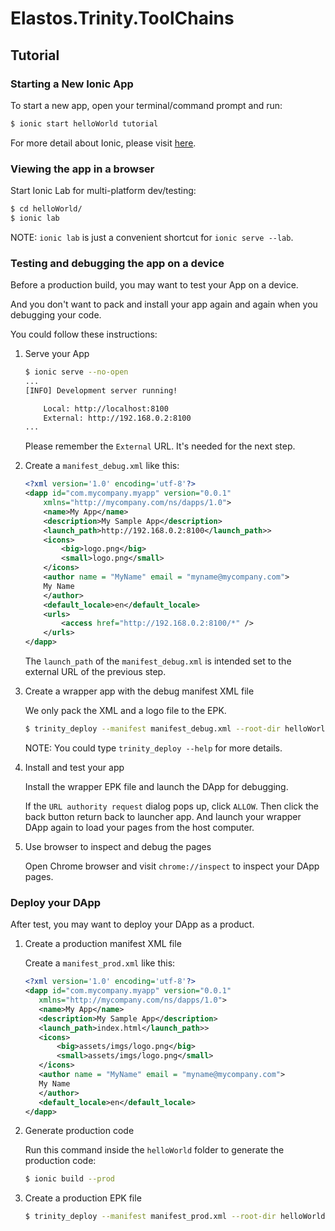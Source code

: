 # Elastos.Trinity.ToolChains

## Tutorial

### Starting a New Ionic App

To start a new app, open your terminal/command prompt and run:

```bash
$ ionic start helloWorld tutorial
```

For more detail about Ionic, please visit [here](https://ionicframework.com/docs/).

### Viewing the app in a browser

Start Ionic Lab for multi-platform dev/testing:

```bash
$ cd helloWorld/
$ ionic lab
```

NOTE: `ionic lab` is just a convenient shortcut for `ionic serve --lab`.

### Testing and debugging the app on a device

Before a production build, you may want to test your App on a device.

And you don't want to pack and install your app again and again when you debugging your code.

You could follow these instructions:

1. Serve your App

   ```bash
   $ ionic serve --no-open
   ...
   [INFO] Development server running!

       Local: http://localhost:8100
       External: http://192.168.0.2:8100
   ...
   ```

   Please remember the `External` URL. It's needed for the next step.

1. Create a `manifest_debug.xml` like this:

   ```xml
   <?xml version='1.0' encoding='utf-8'?>
   <dapp id="com.mycompany.myapp" version="0.0.1"
       xmlns="http://mycompany.com/ns/dapps/1.0">
       <name>My App</name>
       <description>My Sample App</description>
       <launch_path>http://192.168.0.2:8100</launch_path>>
       <icons>
           <big>logo.png</big>
           <small>logo.png</small>
       </icons>
       <author name = "MyName" email = "myname@mycompany.com">
       My Name
       </author>
       <default_locale>en</default_locale>
       <urls>
           <access href="http://192.168.0.2:8100/*" />
       </urls>
   </dapp>
   ```

   The `launch_path` of the `manifest_debug.xml` is intended set to the external URL of the previous step.

1. Create a wrapper app with the debug manifest XML file

   We only pack the XML and a logo file to the EPK.

   ```bash
   $ trinity_deploy --manifest manifest_debug.xml --root-dir helloWorld/src/assets/imgs/ helloWorld_wrapper.epk
   ```

   NOTE: You could type `trinity_deploy --help` for more details.

1. Install and test your app

   Install the wrapper EPK file and launch the DApp for debugging.

   If the `URL authority request` dialog pops up, click `ALLOW`. Then click the back button return back to launcher app. And launch your wrapper DApp again to load your pages from the host computer.

1. Use browser to inspect and debug the pages

   Open Chrome browser and visit `chrome://inspect` to inspect your DApp pages.

### Deploy your DApp

After test, you may want to deploy your DApp as a product.

1. Create a production manifest XML file

   Create a `manifest_prod.xml` like this:

   ```xml
   <?xml version='1.0' encoding='utf-8'?>
   <dapp id="com.mycompany.myapp" version="0.0.1"
      xmlns="http://mycompany.com/ns/dapps/1.0">
      <name>My App</name>
      <description>My Sample App</description>
      <launch_path>index.html</launch_path>>
      <icons>
          <big>assets/imgs/logo.png</big>
          <small>assets/imgs/logo.png</small>
      </icons>
      <author name = "MyName" email = "myname@mycompany.com">
      My Name
      </author>
      <default_locale>en</default_locale>
   </dapp>
   ```

1. Generate production code

   Run this command inside the `helloWorld` folder to generate the production code:

   ```bash
   $ ionic build --prod
   ```

1. Create a production EPK file

   ```bash
   $ trinity_deploy --manifest manifest_prod.xml --root-dir helloWorld/www/ helloWorld.epk
   ```
